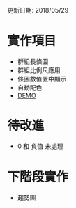 
更新日期: 2018/05/29

# 實作項目
- 群組長條圖
- 群組比例尺應用
- 條圖數值置中顯示
- 自動配色
- [DEMO](https://htmlpreview.github.io/?https://github.com/LezardYeh/D3js-practice/blob/master/2.group-bar-chart/index.html)

# 待改進
- 0 和 負值 未處理

# 下階段實作
- 趨勢圖





